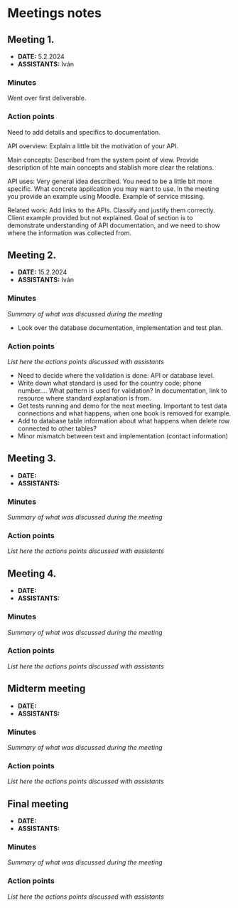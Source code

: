 # Meetings notes

## Meeting 1.
* **DATE:** 5.2.2024
* **ASSISTANTS:** Iván

### Minutes
Went over first deliverable.

### Action points
Need to add details and specifics to documentation.

API overview: Explain a little bit the motivation of your API.

Main concepts: Described from the system point of view. Provide description of hte main concepts and stablish more clear the relations. 

API uses: Very general idea described. You need to be a little bit more specific. What concrete appilcation you may want to use. In the meeting you provide an example using Moodle. Example of service missing.

Related work:  Add links to the APIs. Classify and justify them correctly.  Client example provided but not explained. Goal of section is to demonstrate understanding of API documentation, and we need to show where the information was collected from. 




## Meeting 2.
* **DATE:** 15.2.2024
* **ASSISTANTS:** Iván

### Minutes
*Summary of what was discussed during the meeting*
* Look over the database documentation, implementation and test plan.

### Action points
*List here the actions points discussed with assistants*

* Need to decide where the validation is done: API or database level. 
* Write down what standard is used for the country code; phone number.... What pattern is used for validation? In documentation, link to resource where standard explanation is from.
* Get tests running and demo for the next meeting. Important to test data connections and what happens, when one book is removed for example.
* Add to database table information about what happens when delete row connected to other tables?
* Minor mismatch between text and implementation (contact information)


## Meeting 3.
* **DATE:**
* **ASSISTANTS:**

### Minutes
*Summary of what was discussed during the meeting*

### Action points
*List here the actions points discussed with assistants*




## Meeting 4.
* **DATE:**
* **ASSISTANTS:**

### Minutes
*Summary of what was discussed during the meeting*

### Action points
*List here the actions points discussed with assistants*




## Midterm meeting
* **DATE:**
* **ASSISTANTS:**

### Minutes
*Summary of what was discussed during the meeting*

### Action points
*List here the actions points discussed with assistants*




## Final meeting
* **DATE:**
* **ASSISTANTS:**

### Minutes
*Summary of what was discussed during the meeting*

### Action points
*List here the actions points discussed with assistants*




